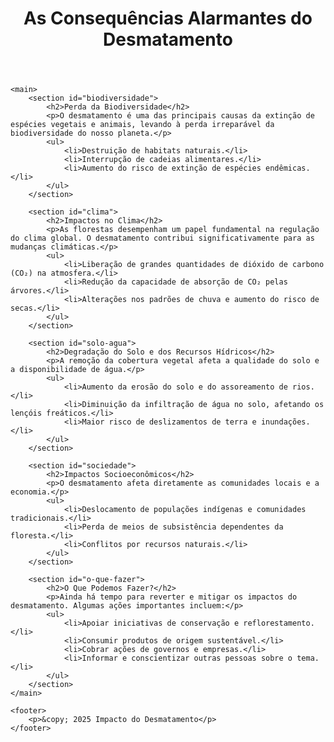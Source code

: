 <!DOCTYPE html>
<html lang="pt-BR">
<head>
    <meta charset="UTF-8">
    <meta name="viewport" content="width=device-width, initial-scale=1.0">
    <title>O Impacto do Desmatamento</title>
    <link rel="stylesheet" href="style.css">
</head>
<body>
    <header>
        <h1>As Consequências Alarmantes do Desmatamento</h1>
    </header>

    <main>
        <section id="biodiversidade">
            <h2>Perda da Biodiversidade</h2>
            <p>O desmatamento é uma das principais causas da extinção de espécies vegetais e animais, levando à perda irreparável da biodiversidade do nosso planeta.</p>
            <ul>
                <li>Destruição de habitats naturais.</li>
                <li>Interrupção de cadeias alimentares.</li>
                <li>Aumento do risco de extinção de espécies endêmicas.</li>
            </ul>
        </section>

        <section id="clima">
            <h2>Impactos no Clima</h2>
            <p>As florestas desempenham um papel fundamental na regulação do clima global. O desmatamento contribui significativamente para as mudanças climáticas.</p>
            <ul>
                <li>Liberação de grandes quantidades de dióxido de carbono (CO₂) na atmosfera.</li>
                <li>Redução da capacidade de absorção de CO₂ pelas árvores.</li>
                <li>Alterações nos padrões de chuva e aumento do risco de secas.</li>
            </ul>
        </section>

        <section id="solo-agua">
            <h2>Degradação do Solo e dos Recursos Hídricos</h2>
            <p>A remoção da cobertura vegetal afeta a qualidade do solo e a disponibilidade de água.</p>
            <ul>
                <li>Aumento da erosão do solo e do assoreamento de rios.</li>
                <li>Diminuição da infiltração de água no solo, afetando os lençóis freáticos.</li>
                <li>Maior risco de deslizamentos de terra e inundações.</li>
            </ul>
        </section>

        <section id="sociedade">
            <h2>Impactos Socioeconômicos</h2>
            <p>O desmatamento afeta diretamente as comunidades locais e a economia.</p>
            <ul>
                <li>Deslocamento de populações indígenas e comunidades tradicionais.</li>
                <li>Perda de meios de subsistência dependentes da floresta.</li>
                <li>Conflitos por recursos naturais.</li>
            </ul>
        </section>

        <section id="o-que-fazer">
            <h2>O Que Podemos Fazer?</h2>
            <p>Ainda há tempo para reverter e mitigar os impactos do desmatamento. Algumas ações importantes incluem:</p>
            <ul>
                <li>Apoiar iniciativas de conservação e reflorestamento.</li>
                <li>Consumir produtos de origem sustentável.</li>
                <li>Cobrar ações de governos e empresas.</li>
                <li>Informar e conscientizar outras pessoas sobre o tema.</li>
            </ul>
        </section>
    </main>

    <footer>
        <p>&copy; 2025 Impacto do Desmatamento</p>
    </footer>
</body>
</html>
